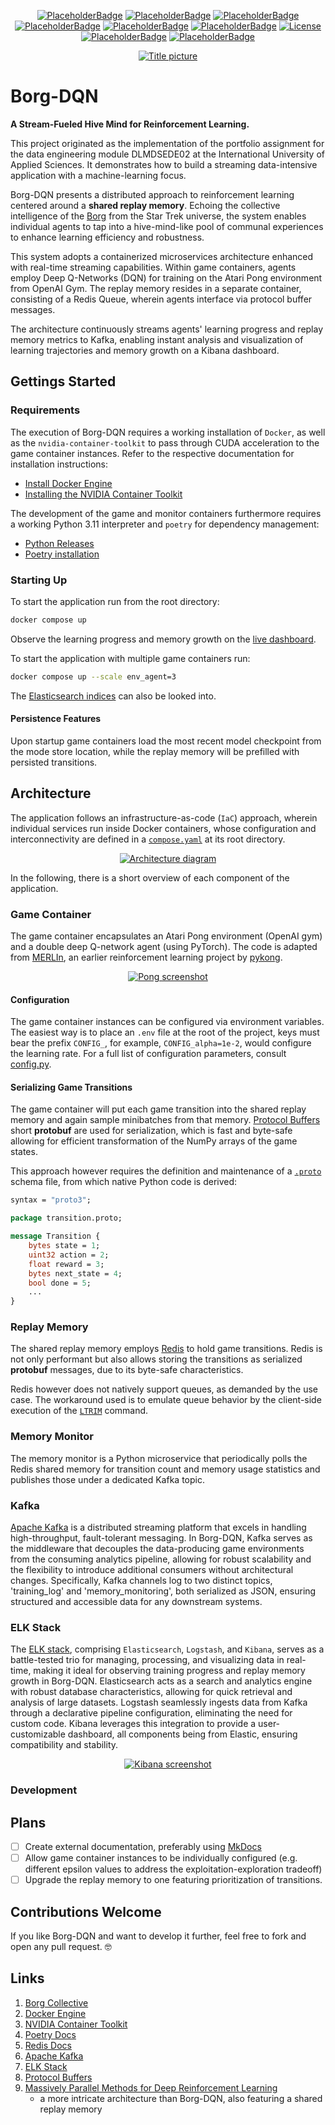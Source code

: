 <!-- markdownlint-disable MD041 -->
<p align="center">
    <a href="#readme"><img alt="PlaceholderBadge" src="https://badgen.net/static/PyVersion/3.11/purple"></a>
    <a href="#readme"><img alt="PlaceholderBadge" src="https://badgen.net/static/Code-Quality/A+/green"></a>
    <a href="#readme"><img alt="PlaceholderBadge" src="https://badgen.net/static/Black/OK/green"></a>
    <a href="#readme"><img alt="PlaceholderBadge" src="https://badgen.net/static/Coverage/0.0/gray"></a>
    <a href="#readme"><img alt="PlaceholderBadge" src="https://badgen.net/static/MyPy/78.0/blue"></a>
    <a href="#readme"><img alt="PlaceholderBadge" src="https://badgen.net/static/Docs/0.0/gray"></a>
    <a href="https://github.com/pykong/Borg-DQN/main/LICENSE"><img alt="License" src="https://badgen.net/static/license/MIT/blue"></a>
    <a href="#readme"><img alt="PlaceholderBadge" src="https://badgen.net/static/Build/1.0.0/pink"></a>
    <a href="#readme"><img alt="PlaceholderBadge" src="https://badgen.net/static/stars/★★★★★/yellow"></a>
</p>

<p align="center">
    <a href="#readme">
        <img alt="Title picture" src="https://raw.githubusercontent.com/pykong/Borg-DQN/main/docs/img/title_picture.png">
        <!-- Title picture credits: Benjamin Felder -->
        <!-- Title picture created using DALL-E -->
    </a>
</p>

# Borg-DQN

**A Stream-Fueled Hive Mind for Reinforcement Learning.**

This project originated as the implementation of the portfolio assignment for the data engineering module DLMDSEDE02 at the International University of Applied Sciences. It demonstrates how to build a streaming data-intensive application with a machine-learning focus.

Borg-DQN presents a distributed approach to reinforcement learning centered around a **shared replay
memory**. Echoing the collective intelligence of the [Borg](https://memory-alpha.fandom.com/wiki/Borg_Collective)
from the Star Trek universe, the system enables individual agents to tap into a hive-mind-like pool of communal
experiences to enhance learning efficiency and robustness.

This system adopts a containerized microservices architecture enhanced with real-time streaming capabilities.
Within game containers, agents employ Deep Q-Networks (DQN) for training on the Atari Pong environment
from OpenAI Gym. The replay memory resides in a separate container, consisting of a Redis Queue, wherein
agents interface via protocol buffer messages.

The architecture continuously streams agents' learning progress and replay memory metrics to Kafka,
enabling instant analysis and visualization of learning trajectories and memory growth on a Kibana
dashboard.

## Gettings Started

### Requirements

The execution of Borg-DQN requires a working installation of `Docker`, as well as the `nvidia-container-toolkit` to pass through CUDA acceleration to the game container instances. Refer to the respective documentation for installation instructions:

- [Install Docker Engine](https://docs.docker.com/engine/install/)
- [Installing the NVIDIA Container Toolkit](https://docs.nvidia.com/datacenter/cloud-native/container-toolkit/latest/install-guide.html)

The development of the game and monitor containers furthermore requires a working Python 3.11 interpreter and `poetry` for dependency management:

- [Python Releases](https://www.python.org/downloads/)
- [Poetry installation](https://python-poetry.org/docs/#installation)

### Starting Up

To start the application run from the root directory:

```sh
docker compose up
```

Observe the learning progress and memory growth on the [live dashboard](http://localhost:5601/app/dashboards#/view/6c58f7d0-71c5-11ee-bccb-318d0f7f71cb?_g=(filters:!(),refreshInterval:(pause:!t,value:0),time:(from:now-15m,to:now))).

To start the application with multiple game containers run:

```sh
docker compose up --scale env_agent=3
```

The [Elasticsearch indices](http://localhost:9200/_cat/indices?pretty) can also be looked into.

#### Persistence Features

Upon startup game containers load the most recent model checkpoint from the mode store location, while the replay memory will be prefilled with persisted transitions.

## Architecture

The application follows an infrastructure-as-code (`IaC`) approach, wherein individual services run inside Docker containers, whose configuration and interconnectivity are defined in a [`compose.yaml`](https://github.com/pykong/Borg-DQN/blob/readme/compose.yaml) at its root directory.

<p align="center">
    <a href="#readme">
        <img alt="Architecture diagram" src="https://raw.githubusercontent.com/pykong/Borg-DQN/main/docs/img/architecture.svg">
        <!-- Architecture diagram credits: Benjamin Felder -->
    </a>
</p>

In the following, there is a short overview of each component of the application.

### Game Container

The game container encapsulates an Atari Pong environment (OpenAI gym) and a double deep Q-network agent (using PyTorch). The code is adapted from [MERLIn](https://github.com/pykong/merlin), an earlier reinforcement learning project by [pykong](https://github.com/pykong).

<p align="center">
    <a href="#readme">
        <img alt="Pong screenshot" src="https://raw.githubusercontent.com/pykong/Borg-DQN/main/docs/img/pong.png">
        <!-- Pong screenshot credits: Benjamin Felder -->
    </a>
</p>

#### Configuration

The game container instances can be configured via environment variables. The easiest way is to place an `.env` file at the root of the project, keys must bear the prefix `CONFIG_`, for example, `CONFIG_alpha=1e-2`, would configure the learning rate. For a full list of configuration parameters, consult [config.py](https://github.com/pykong/Borg-DQN/blob/main/env_agent/src/config/config.py).

#### Serializing Game Transitions

The game container will put each game transition into the shared replay memory and again sample minibatches from that memory. [Protocol Buffers](https://protobuf.dev/) short **protobuf** are used for serialization, which is fast and byte-safe allowing for efficient transformation of the NumPy arrays of the game states.

This approach however requires the definition and maintenance of a [`.proto`](https://github.com/pykong/Borg-DQN/blob/main/env_agent/src/transition/proto/transition.proto) schema file, from which native Python code is derived:

```.proto
syntax = "proto3";

package transition.proto;

message Transition {
    bytes state = 1;
    uint32 action = 2;
    float reward = 3;
    bytes next_state = 4;
    bool done = 5;
    ...
}
```

### Replay Memory

The shared replay memory employs [Redis](https://redis.io/) to hold game transitions. Redis is not only performant but also allows storing the transitions as serialized **protobuf** messages, due to its byte-safe characteristics.

Redis however does not natively support queues, as demanded by the use case. The workaround used is to emulate queue behavior by the client-side execution of the [`LTRIM`](https://redis.io/commands/ltrim/) command.

### Memory Monitor

The memory monitor is a Python microservice that periodically polls the Redis shared memory for transition count and memory usage statistics and publishes those under a dedicated Kafka topic.

### Kafka

[Apache Kafka](https://kafka.apache.org/) is a distributed streaming platform that excels in handling high-throughput, fault-tolerant messaging. In Borg-DQN, Kafka serves as the middleware that decouples the data-producing game environments from the consuming analytics pipeline, allowing for robust scalability and the flexibility to introduce additional consumers without architectural changes. Specifically, Kafka channels log to two distinct topics, 'training_log' and 'memory_monitoring', both serialized as JSON, ensuring structured and accessible data for any downstream systems.

### ELK Stack

The [ELK stack](https://www.elastic.co/en/elastic-stack), comprising `Elasticsearch`, `Logstash`, and `Kibana`, serves as a battle-tested trio for managing, processing, and visualizing data in real-time, making it ideal for observing training progress and replay memory growth in Borg-DQN. Elasticsearch acts as a search and analytics engine with robust database characteristics, allowing for quick retrieval and analysis of large datasets. Logstash seamlessly ingests data from Kafka through a declarative pipeline configuration, eliminating the need for custom code. Kibana leverages this integration to provide a user-customizable dashboard, all components being from Elastic, ensuring compatibility and stability.

<p align="center">
    <a href="#readme">
        <img alt="Kibana screenshot" src="https://raw.githubusercontent.com/pykong/Borg-DQN/main/docs/img/kibana.png">
        <!-- Kibana screenshot credits: Benjamin Felder -->
    </a>
</p>

### Development

<!-- [multi-stage builds](https://docs.docker.com/build/building/multi-stage/) -->

## Plans

- [ ] Create external documentation, preferably using [MkDocs](https://www.mkdocs.org/)
- [ ] Allow game container instances to be individually configured (e.g. different epsilon values to address the exploitation-exploration tradeoff)
- [ ] Upgrade the replay memory to one featuring prioritization of transitions.

## Contributions Welcome

If you like Borg-DQN and want to develop it further, feel free to fork and open any pull request. 🤓

## Links

1. [Borg Collective](https://memory-alpha.fandom.com/wiki/Borg_Collective)
2. [Docker Engine](https://docs.docker.com/engine/)
3. [NVIDIA Container Toolkit](https://docs.nvidia.com/datacenter/cloud-native/container-toolkit/)
4. [Poetry Docs](https://python-poetry.org/docs/)
5. [Redis Docs](https://redis.io/docs/)
6. [Apache Kafka](https://kafka.apache.org/)
7. [ELK Stack](https://www.elastic.co/en/elastic-stack)
8. [Protocol Buffers](https://protobuf.dev/)
9. [Massively Parallel Methods for Deep Reinforcement Learning](https://arxiv.org/pdf/1507.04296.pdf)
   - a more intricate architecture than Borg-DQN, also featuring a shared replay memory
